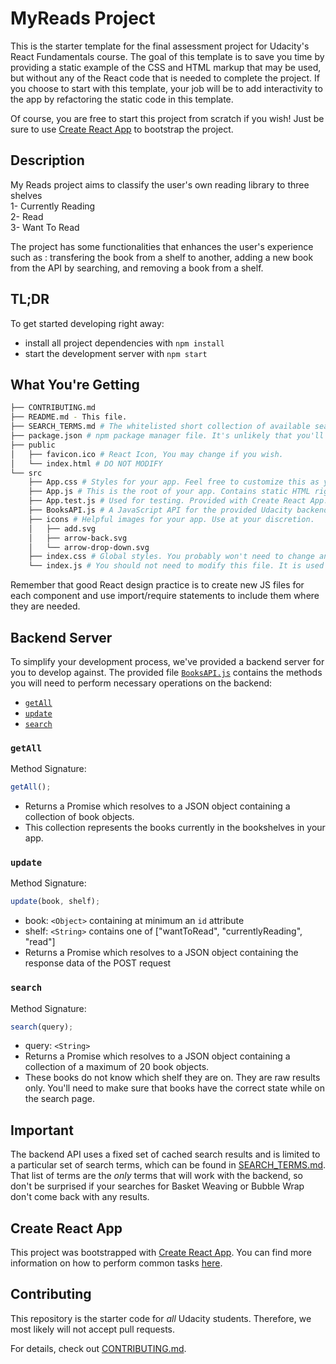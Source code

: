 # MyReads Project

This is the starter template for the final assessment project for Udacity's React Fundamentals course. The goal of this template is to save you time by providing a static example of the CSS and HTML markup that may be used, but without any of the React code that is needed to complete the project. If you choose to start with this template, your job will be to add interactivity to the app by refactoring the static code in this template.

Of course, you are free to start this project from scratch if you wish! Just be sure to use [Create React App](https://github.com/facebookincubator/create-react-app) to bootstrap the project.

## Description

My Reads project aims to classify the user's own reading library to three shelves  
1- Currently Reading  
2- Read  
3- Want To Read  
  
The project has some functionalities that enhances the user's experience such as : transfering the book from a shelf to another, adding a new book from the API by searching, and removing a book from a shelf.  
  
## TL;DR

To get started developing right away:

- install all project dependencies with `npm install`
- start the development server with `npm start`

## What You're Getting

```bash
├── CONTRIBUTING.md
├── README.md - This file.
├── SEARCH_TERMS.md # The whitelisted short collection of available search terms for you to use with your app.
├── package.json # npm package manager file. It's unlikely that you'll need to modify this.
├── public
│   ├── favicon.ico # React Icon, You may change if you wish.
│   └── index.html # DO NOT MODIFY
└── src
    ├── App.css # Styles for your app. Feel free to customize this as you desire.
    ├── App.js # This is the root of your app. Contains static HTML right now.
    ├── App.test.js # Used for testing. Provided with Create React App. Testing is encouraged, but not required.
    ├── BooksAPI.js # A JavaScript API for the provided Udacity backend. Instructions for the methods are below.
    ├── icons # Helpful images for your app. Use at your discretion.
    │   ├── add.svg
    │   ├── arrow-back.svg
    │   └── arrow-drop-down.svg
    ├── index.css # Global styles. You probably won't need to change anything here.
    └── index.js # You should not need to modify this file. It is used for DOM rendering only.
```

Remember that good React design practice is to create new JS files for each component and use import/require statements to include them where they are needed.

## Backend Server

To simplify your development process, we've provided a backend server for you to develop against. The provided file [`BooksAPI.js`](src/BooksAPI.js) contains the methods you will need to perform necessary operations on the backend:

- [`getAll`](#getall)
- [`update`](#update)
- [`search`](#search)

### `getAll`

Method Signature:

```js
getAll();
```

- Returns a Promise which resolves to a JSON object containing a collection of book objects.
- This collection represents the books currently in the bookshelves in your app.

### `update`

Method Signature:

```js
update(book, shelf);
```

- book: `<Object>` containing at minimum an `id` attribute
- shelf: `<String>` contains one of ["wantToRead", "currentlyReading", "read"]
- Returns a Promise which resolves to a JSON object containing the response data of the POST request

### `search`

Method Signature:

```js
search(query);
```

- query: `<String>`
- Returns a Promise which resolves to a JSON object containing a collection of a maximum of 20 book objects.
- These books do not know which shelf they are on. They are raw results only. You'll need to make sure that books have the correct state while on the search page.

## Important

The backend API uses a fixed set of cached search results and is limited to a particular set of search terms, which can be found in [SEARCH_TERMS.md](SEARCH_TERMS.md). That list of terms are the _only_ terms that will work with the backend, so don't be surprised if your searches for Basket Weaving or Bubble Wrap don't come back with any results.

## Create React App

This project was bootstrapped with [Create React App](https://github.com/facebookincubator/create-react-app). You can find more information on how to perform common tasks [here](https://github.com/facebookincubator/create-react-app/blob/master/packages/react-scripts/template/README.md).

## Contributing

This repository is the starter code for _all_ Udacity students. Therefore, we most likely will not accept pull requests.

For details, check out [CONTRIBUTING.md](CONTRIBUTING.md).
